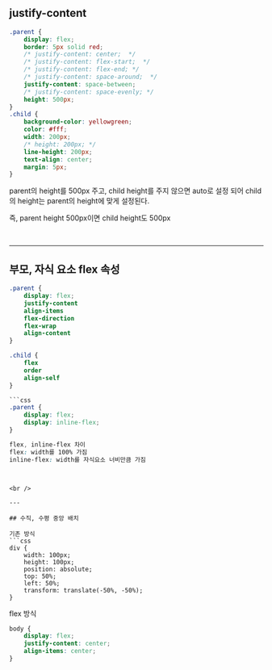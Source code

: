 ## justify-content

```css
.parent {
    display: flex;
    border: 5px solid red;
    /* justify-content: center;  */
    /* justify-content: flex-start;  */
    /* justify-content: flex-end; */
    /* justify-content: space-around;  */
    justify-content: space-between; 
    /* justify-content: space-evenly; */
    height: 500px;
}
.child {
    background-color: yellowgreen;
    color: #fff;
    width: 200px;
    /* height: 200px; */
    line-height: 200px;
    text-align: center;
    margin: 5px;
}
```

parent의 height를 500px 주고,
child height를 주지 않으면 auto로 설정 되어
child의 height는 parent의 height에 맞게 설정된다.

즉, parent height 500px이면
child height도 500px

<br />

---


## 부모, 자식 요소 flex 속성

``` css
.parent {
    display: flex;
    justify-content
    align-items
    flex-direction
    flex-wrap
    align-content
}

.child {
    flex
    order
    align-self
}

```css
.parent {
    display: flex;
    display: inline-flex;
}

flex, inline-flex 차이
flex: width를 100% 가짐
inline-flex: width를 자식요소 너비만큼 가짐

```
```


<br />

---

## 수직, 수평 중앙 배치

기존 방식
```css
div {
    width: 100px;
    height: 100px;
    position: absolute;
    top: 50%;
    left: 50%;
    transform: translate(-50%, -50%);
}
```

flex 방식
```css
body {
    display: flex;
    justify-content: center;
    align-items: center;
}
```
